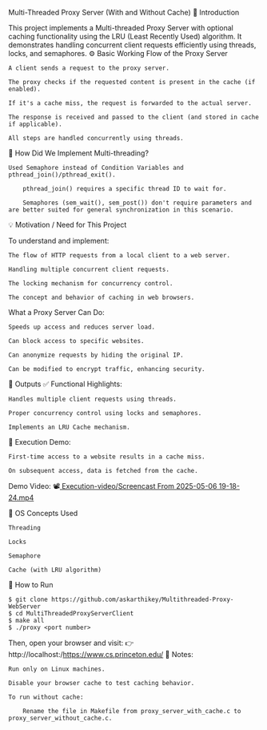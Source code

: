 Multi-Threaded Proxy Server (With and Without Cache)
📌 Introduction

This project implements a Multi-threaded Proxy Server with optional caching functionality using the LRU (Least Recently Used) algorithm. It demonstrates handling concurrent client requests efficiently using threads, locks, and semaphores.
⚙️ Basic Working Flow of the Proxy Server

    A client sends a request to the proxy server.

    The proxy checks if the requested content is present in the cache (if enabled).

    If it's a cache miss, the request is forwarded to the actual server.

    The response is received and passed to the client (and stored in cache if applicable).

    All steps are handled concurrently using threads.

🧵 How Did We Implement Multi-threading?

    Used Semaphore instead of Condition Variables and pthread_join()/pthread_exit().

        pthread_join() requires a specific thread ID to wait for.

        Semaphores (sem_wait(), sem_post()) don't require parameters and are better suited for general synchronization in this scenario.

💡 Motivation / Need for This Project

To understand and implement:

    The flow of HTTP requests from a local client to a web server.

    Handling multiple concurrent client requests.

    The locking mechanism for concurrency control.

    The concept and behavior of caching in web browsers.

What a Proxy Server Can Do:

    Speeds up access and reduces server load.

    Can block access to specific websites.

    Can anonymize requests by hiding the original IP.

    Can be modified to encrypt traffic, enhancing security.

🎯 Outputs
✅ Functional Highlights:

    Handles multiple client requests using threads.

    Proper concurrency control using locks and semaphores.

    Implements an LRU Cache mechanism.

📁 Execution Demo:

    First-time access to a website results in a cache miss.

    On subsequent access, data is fetched from the cache.

Demo Video:
    📽️[ Execution-video/Screencast From 2025-05-06 19-18-24.mp4](https://github.com/askarthikey/Multithreaded-Proxy-WebServer/blob/main/Execution-video/Screencast%20From%202025-05-06%2019-18-24.mp4)


🧩 OS Concepts Used

    Threading

    Locks

    Semaphore

    Cache (with LRU algorithm)

🚀 How to Run

    $ git clone https://github.com/askarthikey/Multithreaded-Proxy-WebServer
    $ cd MultiThreadedProxyServerClient
    $ make all
    $ ./proxy <port number>

Then, open your browser and visit:
    👉 http://localhost:<port>/https://www.cs.princeton.edu/
📝 Notes:

    Run only on Linux machines.

    Disable your browser cache to test caching behavior.

    To run without cache:

        Rename the file in Makefile from proxy_server_with_cache.c to proxy_server_without_cache.c.

